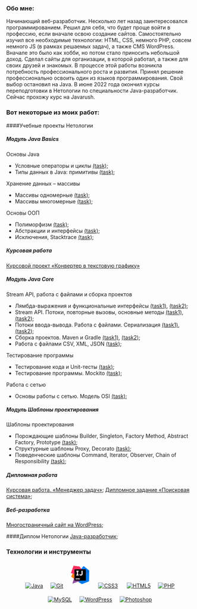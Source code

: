 ﻿### Обо мне:
Начинающий веб-разработчик. Несколько лет назад заинтересовался программированием. Решил для себя, что будет проще войти в профессию, если вначале освою создание сайтов. Самостоятельно изучил все необходимые технологии: HTML, CSS, немного PHP, совсем немного JS (в рамках решаемых задач), а также CMS WordPress. Вначале это было как хобби, но потом стало приносить небольшой доход. Сделал сайты для организации, в которой работал, а также для своих друзей и знакомых.
В процессе этой работы возникла потребность профессионального роста и развития. Принял решение профессионально освоить один из языков программирования. Свой выбор остановил на Java.  В июне 2022 года окончил курсы переподготовки в Нетологии по специальности Java-разработчик. Сейчас прохожу курс на Javarush.

### Вот некоторые из моих работ:

####Учебные проекты Нетологии

##### Модуль Java Basics

Основы Java

* Условные операторы и циклы [(task)](https://github.com/v0xp/conditional-statements-cycles);
* Типы данных в Java: примитивы [(task)](https://github.com/v0xp/primitive-types);

Хранение данных – массивы

* Массивы одномерные [(task)](https://github.com/v0xp/one-dimensional-array);
* Массивы многомерные [(task)](https://github.com/v0xp/multidimensional-array);

Основы ООП

* Полиморфизм [(task)](https://github.com/v0xp/polymorphism);
* Абстракции и интерфейсы [(task)](https://github.com/v0xp/abstractions-interfaces);
* Исключения, Stacktrace [(task)](https://github.com/v0xp/exceptions);

##### Курсовая работа
[Курсовой проект «Конвертер в текстовую графику»](https://github.com/v0xp/java-diplom)


##### Модуль Java Core
Stream API, работа с файлами и сборка проектов
* Лямбда-выражения и функциональные интерфейсы [(task1)](https://github.com/v0xp/lambda), [(task2)](https://github.com/v0xp/lambda-task2);
* Stream API. Потоки, повторные вызовы, основные методы [(task1)](https://github.com/v0xp/streams), [(task2)](https://github.com/v0xp/streams-task2);
* Потоки ввода-вывода. Работа с файлами. Сериализация [(task1)](https://github.com/v0xp/files), [(task2)](https://github.com/v0xp/files-task2);
* Сборка проектов. Maven и Gradle [(task1)](https://github.com/v0xp/files), [(task2)](https://github.com/v0xp/files-task2);
* Работа с файлами CSV, XML, JSON  [(task)](https://github.com/v0xp/special-files-JSON);


Тестирование программы
* Тестирование кода и Unit-тесты [(task)](https://github.com/v0xp/JUnit);
* Тестирование программы. Mockito [(task)](https://github.com/v0xp/geo-service-mockito);

Работа с сетью
* Основы работы с сетью. Модель OSI [(task)](https://github.com/v0xp/client-server); 

##### Модуль Шаблоны проектирования
Шаблоны проектирования
* Порождающие шаблоны Builder, Singleton, Factory Method, Abstract Factory, Prototype [(task)](https://github.com/v0xp/creationalBuilder); 
* Структурные шаблоны Proxy, Decorato [(task)](https://github.com/v0xp/structuralAdapter);
* Поведенческие шаблоны Command, Iterator, Observer, Chain of Responsibility [(task)](https://github.com/v0xp/behaveIterator);

##### Дипломная работа
[Курсовая работа. «Менеджер задач»](https://github.com/v0xp/Diplom-javacore);
[Дипломное задание «Поисковая система»](https://github.com/v0xp/pcs-jd-diplom);

##### Веб-разработка
[Многостраничный сайт на WordPress](https://github.com/v0xp/history-films);

####Диплом Нетологии
[Java-разработчик](https://github.com/v0xp/v0xp/blob/main/Diplom.pdf);


### Технологии и инструменты  

<div align="center" > 
<a href="https://www.java.com/" target="_blank"><img style="margin: 10px" src="https://profilinator.rishav.dev/skills-assets/java-original-wordmark.svg" alt="Java" height="50" /></a><a href="https://github.com/" target="_blank"><img style="margin: 10px" src="https://profilinator.rishav.dev/skills-assets/git-scm-icon.svg" alt="Git" height="50" /></a><a href="https://www.jetbrains.com/idea/" target="_blank"><img style="margin: 10px" src="https://github.com/v0xp/v0xp/raw/main/IntelliJ_IDEA.png" alt="Java" height="50" /></a>
<a href="https://www.w3schools.com/css/" target="_blank"><img style="margin: 10px" src="https://profilinator.rishav.dev/skills-assets/css3-original-wordmark.svg" alt="CSS3" height="50" /></a> <a href="https://en.wikipedia.org/wiki/HTML5" target="_blank"><img style="margin: 10px" src="https://profilinator.rishav.dev/skills-assets/html5-original-wordmark.svg" alt="HTML5" height="50" /></a><a href="https://www.php.net/" target="_blank"><img style="margin: 10px" src="https://profilinator.rishav.dev/skills-assets/php-original.svg" alt="PHP" height="50" /></a><a href="https://www.mysql.com/" target="_blank"><img style="margin: 10px" src="https://profilinator.rishav.dev/skills-assets/mysql-original-wordmark.svg" alt="MySQL" height="50" /></a><a href="https://wordpress.com/" target="_blank"><img style="margin: 10px" src="https://profilinator.rishav.dev/skills-assets/wordpress.png" alt="WordPress" height="50" /></a><a href="https://www.adobe.com/in/products/photoshop.html" target="_blank"><img style="margin: 10px" src="https://profilinator.rishav.dev/skills-assets/photoshop-plain.svg" alt="Photoshop" height="50" /></a>  
</div>
